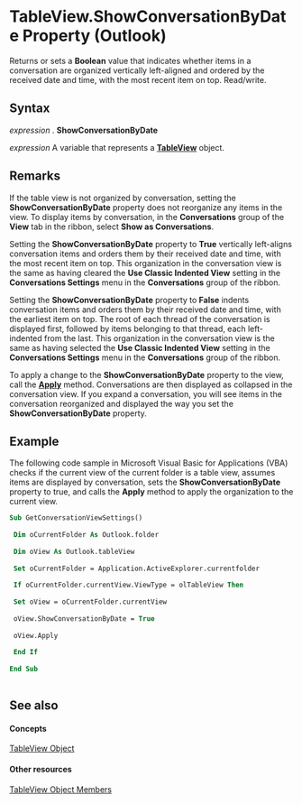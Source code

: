 
# TableView.ShowConversationByDate Property (Outlook)

Returns or sets a  **Boolean** value that indicates whether items in a conversation are organized vertically left-aligned and ordered by the received date and time, with the most recent item on top. Read/write.


## Syntax

 _expression_ . **ShowConversationByDate**

 _expression_ A variable that represents a **[TableView](026e27f8-1655-060d-e8cc-87eaaf4f1510.md)** object.


## Remarks



If the table view is not organized by conversation, setting the  **ShowConversationByDate** property does not reorganize any items in the view. To display items by conversation, in the **Conversations** group of the **View** tab in the ribbon, select **Show as Conversations**.

Setting the  **ShowConversationByDate** property to **True** vertically left-aligns conversation items and orders them by their received date and time, with the most recent item on top. This organization in the conversation view is the same as having cleared the **Use Classic Indented View** setting in the **Conversations Settings** menu in the **Conversations** group of the ribbon.

Setting the  **ShowConversationByDate** property to **False** indents conversation items and orders them by their received date and time, with the earliest item on top. The root of each thread of the conversation is displayed first, followed by items belonging to that thread, each left-indented from the last. This organization in the conversation view is the same as having selected the **Use Classic Indented View** setting in the **Conversations Settings** menu in the **Conversations** group of the ribbon.

To apply a change to the  **ShowConversationByDate** property to the view, call the **[Apply](c3855dee-c86b-a618-ba3e-968cca87e0e1.md)** method. Conversations are then displayed as collapsed in the conversation view. If you expand a conversation, you will see items in the conversation reorganized and displayed the way you set the **ShowConversationByDate** property.


## Example

The following code sample in Microsoft Visual Basic for Applications (VBA) checks if the current view of the current folder is a table view, assumes items are displayed by conversation, sets the  **ShowConversationByDate** property to true, and calls the **Apply** method to apply the organization to the current view.


```vb
Sub GetConversationViewSettings() 
 
 Dim oCurrentFolder As Outlook.folder 
 
 Dim oView As Outlook.tableView 
 
 Set oCurrentFolder = Application.ActiveExplorer.currentfolder 
 
 If oCurrentFolder.currentView.ViewType = olTableView Then 
 
 Set oView = oCurrentFolder.currentView 
 
 oView.ShowConversationByDate = True 
 
 oView.Apply 
 
 End If 
 
End Sub 
 

```


## See also


#### Concepts


[TableView Object](026e27f8-1655-060d-e8cc-87eaaf4f1510.md)
#### Other resources


[TableView Object Members](2cc17ec6-12cf-d335-9370-d3922b45510e.md)
